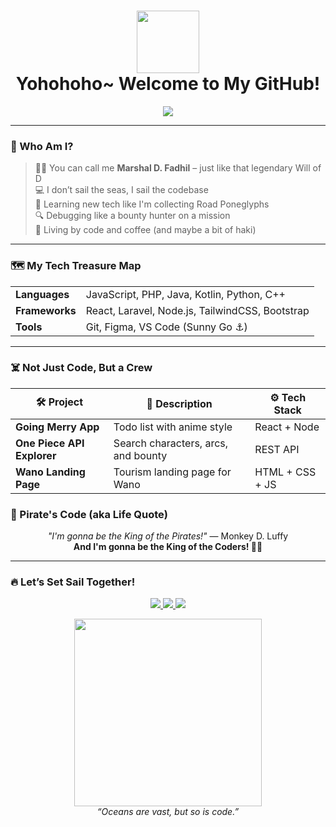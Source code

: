 <h1 align="center">
  <img src="https://media.tenor.com/jNKaSogbe6gAAAAC/one-piece-luffy.gif" width="100px" />
  <br/>
  Yohohoho~ Welcome to My GitHub!
</h1>

<p align="center">
  <img src="https://readme-typing-svg.herokuapp.com?font=Fira+Code&size=20&pause=1000&center=true&vCenter=true&width=435&lines=I'm+a+Developer+%F0%9F%92%BB;Anime+Lover+%F0%9F%8E%A9;Future+King+of+Coders+%F0%9F%90%8E;Nakamas+Welcome!+%E2%9C%A8" />
</p>

---

### 🍖 Who Am I?

> 🏴‍☠️ You can call me **Marshal D. Fadhil** – just like that legendary Will of D  
> 💻 I don’t sail the seas, I sail the codebase  
> 🧠 Learning new tech like I'm collecting Road Poneglyphs  
> 🔍 Debugging like a bounty hunter on a mission  
> 🌊 Living by code and coffee (and maybe a bit of haki)

---

### 🗺️ My Tech Treasure Map

<div align="center">

<table>
<tr>
  <td><strong>Languages</strong></td>
  <td>JavaScript, PHP, Java, Kotlin, Python, C++</td>
</tr>
<tr>
  <td><strong>Frameworks</strong></td>
  <td>React, Laravel, Node.js, TailwindCSS, Bootstrap</td>
</tr>
<tr>
  <td><strong>Tools</strong></td>
  <td>Git, Figma, VS Code (Sunny Go ⚓)</td>
</tr>
</table>

</div>

---

### ☠️ Not Just Code, But a Crew

<div align="center">

<table>
  <thead>
    <tr>
      <th>🛠 Project</th>
      <th>🌟 Description</th>
      <th>⚙️ Tech Stack</th>
    </tr>
  </thead>
  <tbody>
    <tr>
      <td><strong>Going Merry App</strong></td>
      <td>Todo list with anime style</td>
      <td>React + Node</td>
    </tr>
    <tr>
      <td><strong>One Piece API Explorer</strong></td>
      <td>Search characters, arcs, and bounty</td>
      <td>REST API</td>
    </tr>
    <tr>
      <td><strong>Wano Landing Page</strong></td>
      <td>Tourism landing page for Wano</td>
      <td>HTML + CSS + JS</td>
    </tr>
  </tbody>
</table>

</div>


### 📜 Pirate's Code (aka Life Quote)

<p align="center">
  <em>"I'm gonna be the King of the Pirates!"</em> — Monkey D. Luffy  
  <br/>
  <strong>And I'm gonna be the King of the Coders! 🧑‍💻</strong>
</p>

---

### 🔥 Let’s Set Sail Together!

<p align="center">
  <a href="https://github.com/yourusername">
    <img src="https://img.shields.io/github/followers/yourusername?label=Follow&style=social" />
  </a>
  <a href="https://linkedin.com/in/yourlinkedin">
    <img src="https://img.shields.io/badge/LinkedIn-blue?logo=linkedin&logoColor=white" />
  </a>
  <a href="https://twitter.com/yourtwitter">
    <img src="https://img.shields.io/twitter/follow/yourtwitter?style=social" />
  </a>
</p>

<p align="center">
  <img src="https://media.tenor.com/T_K0RGoSuvcAAAAC/luffy.gif" width="300" /><br/>
  <em>“Oceans are vast, but so is code.”</em>
</p>
